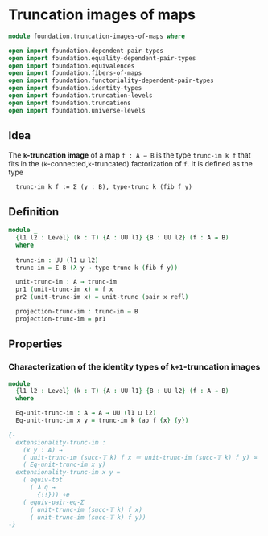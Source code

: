 #  Truncation images of maps

```agda
module foundation.truncation-images-of-maps where

open import foundation.dependent-pair-types
open import foundation.equality-dependent-pair-types
open import foundation.equivalences
open import foundation.fibers-of-maps
open import foundation.functoriality-dependent-pair-types
open import foundation.identity-types
open import foundation.truncation-levels
open import foundation.truncations
open import foundation.universe-levels
```

## Idea

The **`k`-truncation image** of a map `f : A → B` is the type `trunc-im k f` that fits in the (`k`-connected,`k`-truncated) factorization of `f`. It is defined as the type

```md
  trunc-im k f := Σ (y : B), type-trunc k (fib f y)
```

## Definition

```agda
module _
  {l1 l2 : Level} (k : 𝕋) {A : UU l1} {B : UU l2} (f : A → B)
  where
  
  trunc-im : UU (l1 ⊔ l2)
  trunc-im = Σ B (λ y → type-trunc k (fib f y))

  unit-trunc-im : A → trunc-im
  pr1 (unit-trunc-im x) = f x
  pr2 (unit-trunc-im x) = unit-trunc (pair x refl)

  projection-trunc-im : trunc-im → B
  projection-trunc-im = pr1
```

## Properties

### Characterization of the identity types of `k+1`-truncation images

```agda
module _
  {l1 l2 : Level} (k : 𝕋) {A : UU l1} {B : UU l2} (f : A → B)
  where

  Eq-unit-trunc-im : A → A → UU (l1 ⊔ l2)
  Eq-unit-trunc-im x y = trunc-im k (ap f {x} {y})

{-
  extensionality-trunc-im :
    (x y : A) →
    ( unit-trunc-im (succ-𝕋 k) f x ＝ unit-trunc-im (succ-𝕋 k) f y) ≃
    ( Eq-unit-trunc-im x y)
  extensionality-trunc-im x y =
    ( equiv-tot
      ( λ q →
        {!!})) ∘e
    ( equiv-pair-eq-Σ
      ( unit-trunc-im (succ-𝕋 k) f x)
      ( unit-trunc-im (succ-𝕋 k) f y))
-}
```
